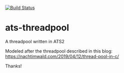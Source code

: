 [![Build Status](http://ubuntu-netfu.lan:4000/api/badges/randy.valis/ats-threadpool/status.svg)](http://ubuntu-netfu.lan:4000/randy.valis/ats-threadpool)

# ats-threadpool

A threadpool written in ATS2

Modeled after the threadpool described in this blog: https://nachtimwald.com/2019/04/12/thread-pool-in-c/ 

Thanks!